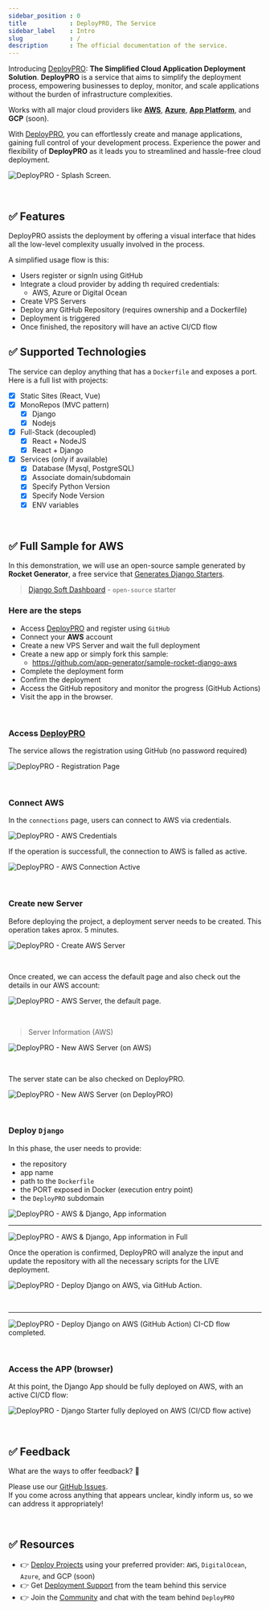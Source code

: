 ```yaml
---
sidebar_position : 0
title            : DeployPRO, The Service
sidebar_label    : Intro
slug             : /
description      : The official documentation of the service. 
---
```


<!-- GOOGLE Stuff -->
<head>
    <meta name="google-site-verification" content="VW84QZUx9lXlONq9YSMvPLpJyY0w-ZSutA89XdGT7xo" />
</head>

Introducing [DeployPRO](https://deploypro.dev/): **The Simplified Cloud Application Deployment Solution**. **DeployPRO** is a service that aims to simplify the deployment process, 
empowering businesses to deploy, monitor, and scale applications without the burden of infrastructure complexities. 

Works with all major cloud providers like **[AWS](aws/)**, **[Azure](azure/)**, **[App Platform](app-platform-do/)**, and **GCP** (soon). 

With [DeployPRO](https://deploypro.dev/), you can effortlessly create and manage applications, gaining full control of your development process. 
Experience the power and flexibility of **DeployPRO** as it leads you to streamlined and hassle-free cloud deployment.

![DeployPRO - Splash Screen.](https://user-images.githubusercontent.com/51854817/263670372-9a969620-d92d-400b-81ca-bd80f3985bc5.jpg)

<br />

## ✅ Features 

DeployPRO assists the deployment by offering a visual interface that hides all the low-level complexity usually involved in the process. 

A simplified usage flow is this:

- Users register or signIn using GitHub
- Integrate a cloud provider by adding th required credentials:
  - AWS, Azure or Digital Ocean
- Create VPS Servers
- Deploy any GitHub Repository (requires ownership and a Dockerfile) 
- Deployment is triggered
- Once finished, the repository will have an active CI/CD flow 

## ✅ Supported Technologies

The service can deploy anything that has a `Dockerfile` and exposes a port. Here is a full list with projects: 

- [x] Static Sites (React, Vue)
- [x] MonoRepos (MVC pattern)
  - [x] Django
  - [x] Nodejs
- [x] Full-Stack (decoupled)
  - [x] React + NodeJS
  - [x] React + Django
- [x] Services (only if available)
  - [x] Database (Mysql, PostgreSQL)
  - [x] Associate domain/subdomain 
  - [x] Specify Python Version
  - [x] Specify Node Version
  - [x] ENV variables 

<br />

## ✅ Full Sample for AWS

In this demonstration, we will use an open-source sample generated by **Rocket Generator**, a free service that [Generates Django Starters](https://app-generator.dev/).

> [Django Soft Dashboard](https://github.com/app-generator/sample-rocket-django-aws) - `open-source` starter

### Here are the steps

- Access [DeployPRO](https://deploypro.dev/) and register using `GitHub`
- Connect your **AWS** account
- Create a new VPS Server and wait the full deployment 
- Create a new app or simply fork this sample:
  - https://github.com/app-generator/sample-rocket-django-aws
- Complete the deployment form
- Confirm the deployment 
- Access the GitHub repository and monitor the progress (GitHub Actions)
- Visit the app in the browser. 

<br />

### Access [DeployPRO](https://deploypro.dev/)

The service allows the registration using GitHub (no password required)

![DeployPRO - Registration Page](https://user-images.githubusercontent.com/51854817/263670395-cf095113-c0b1-44ab-91ef-1ca4fc871ead.jpg)
 
<br />

### Connect AWS 

In the `connections` page, users can connect to AWS via credentials. 

![DeployPRO - AWS Credentials](https://user-images.githubusercontent.com/51854817/263670354-2b1dd20b-4874-49f7-a97a-44f8703bb27d.jpg)

If the operation is successfull, the connection to AWS is falled as active. 

![DeployPRO - AWS Connection Active](https://user-images.githubusercontent.com/51070104/263734577-6c32142f-0d88-4d52-8680-1bcc725c376b.png)

<br />

### Create new Server 

Before deploying the project, a deployment server needs to be created. This operation takes aprox. 5 minutes. 

![DeployPRO - Create AWS Server](https://user-images.githubusercontent.com/51854817/263670373-dd12a0da-48b9-4954-8440-3768bdd97083.jpg)

<br />

Once created, we can access the default page and also check out the details in our AWS account: 

![DeployPRO - AWS Server, the default page.](https://user-images.githubusercontent.com/51854817/263670388-5f9d2579-2112-4f12-afe8-e19017c9ee8b.jpg)

<br />

> Server Information (AWS) 

![DeployPRO - New AWS Server (on AWS)](https://user-images.githubusercontent.com/51854817/263670337-91e8bb53-59c3-4256-b25b-76b178c68f1c.jpg)

<br />

The server state can be also checked on DeployPRO. 

![DeployPRO - New AWS Server (on DeployPRO)](https://user-images.githubusercontent.com/51070104/263737249-60fb9597-ecc4-417e-9879-1d2998dd0f93.png)

<br />

### Deploy `Django`

In this phase, the user needs to provide:

- the repository 
- app name 
- path to the `Dockerfile` 
- the PORT exposed in Docker (execution entry point)
- the `DeployPRO` subdomain 

![DeployPRO - AWS & Django, App information](https://user-images.githubusercontent.com/51854817/263670396-d5a7f163-e637-4289-a7a2-2359825ef941.jpg)

---

![DeployPRO - AWS & Django, App information in Full](https://user-images.githubusercontent.com/51854817/263670408-e3494989-0e24-4acb-98ea-1b99ded04900.jpg)

Once the operation is confirmed, DeployPRO will analyze the input and update the repository with all the necessary scripts for the LIVE deployment. 

![DeployPRO - Deploy Django on AWS, via GitHub Action.](https://user-images.githubusercontent.com/51070104/263740098-12517c63-b809-4615-b8b1-b2d45f6fa6d9.png)

<br />

---

![DeployPRO - Deploy Django on AWS (GitHub Action) CI-CD flow completed.](https://user-images.githubusercontent.com/51070104/263740916-c63215b1-a476-4377-81f6-78da3e17de74.png)

<br />

### Access the APP (browser)

At this point, the Django App should be fully deployed on AWS, with an active CI/CD flow: 

![DeployPRO - Django Starter fully deployed on AWS (CI/CD flow active)](https://user-images.githubusercontent.com/51854817/263670401-214ac050-69c2-472d-96f4-b914dc464e6f.jpg)

<br />

## ✅ Feedback

What are the ways to offer feedback? 📝

Please use our [GitHub Issues](https://github.com/app-generator/deploypro/issues).  
If you come across anything that appears unclear, kindly inform us, so we can address it appropriately!

<br />

## ✅ Resources

- 👉 [Deploy Projects](https://deploypro.dev/) using your preferred provider: `AWS`, `DigitalOcean`, `Azure`, and GCP (soon)
- 👉 Get [Deployment Support](https://deploypro.dev/support/) from the team behind this service
- 👉 Join the [Community](https://discord.gg/qQhjQZhnur) and chat with the team behind `DeployPRO`

